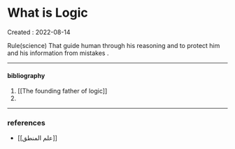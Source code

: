 # What is Logic
Created : 2022-08-14

Rule(science) That guide human through his reasoning and to protect him and his information from mistakes .

---

#### bibliography
1. [[The founding father of logic]]
2. 



---

### references
- [[علم المنطق]]
